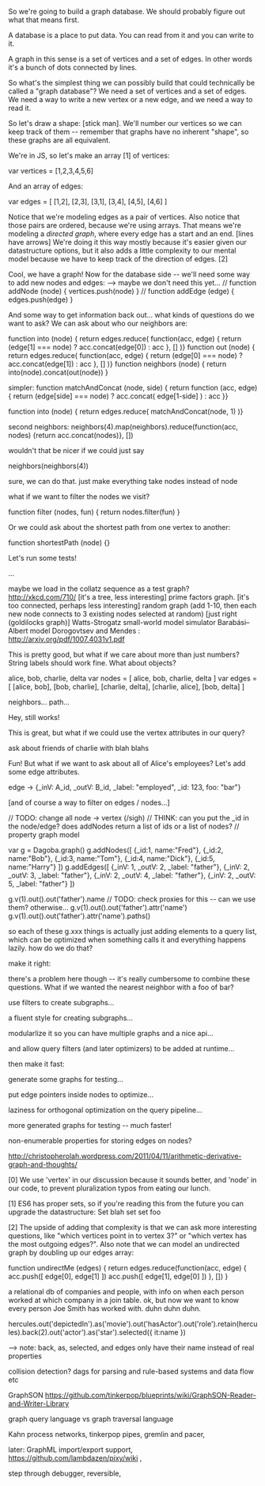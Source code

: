 So we're going to build a graph database. We should probably figure out what that means first. 

A database is a place to put data. You can read from it and you can write to it.

A graph in this sense is a set of vertices and a set of edges. In other words it's a bunch of dots connected by lines. 

So what's the simplest thing we can possibly build that could technically be called a "graph database"? We need a set of vertices and a set of edges. We need a way to write a new vertex or a new edge, and we need a way to read it.

So let's draw a shape: [stick man]. We'll number our vertices so we can keep track of them -- remember that graphs have no inherent "shape", so these graphs are all equivalent. 

We're in JS, so let's make an array [1] of vertices: 

  var vertices = [1,2,3,4,5,6]
  
And an array of edges:
  
  var edges = [ [1,2], [2,3], [3,1], [3,4], [4,5], [4,6] ]

Notice that we're modeling edges as a pair of vertices. Also notice that those pairs are ordered, because we're using arrays. That means we're modeling a *directed graph*, where every edge has a start and an end. [lines have arrows] We're doing it this way mostly because it's easier given our datastructure options, but it also adds a little complexity to our mental model because we have to keep track of the direction of edges. [2]

Cool, we have a graph! Now for the database side -- we'll need some way to add new nodes and edges:
--> maybe we don't need this yet...
//  function addNode (node) { vertices.push(node) }
//  function addEdge (edge) { edges.push(edge) }

And some way to get information back out... what kinds of questions do we want to ask? We can ask about who our neighbors are:

  function into (node) 
    { return edges.reduce( function(acc, edge) 
      { return (edge[1] === node) ? acc.concat(edge[0]) : acc }, [] )}
  function out (node) 
    { return edges.reduce( function(acc, edge) 
      { return (edge[0] === node) ? acc.concat(edge[1]) : acc }, [] )}
  function neighbors (node) { return into(node).concat(out(node)) }

simpler:
  function matchAndConcat (node, side) 
    { return function (acc, edge) 
      { return (edge[side] === node) ? acc.concat( edge[1-side] ) : acc }}

  function into (node) { return edges.reduce( matchAndConcat(node, 1) )}

second neighbors:
  neighbors(4).map(neighbors).reduce(function(acc, nodes) {return acc.concat(nodes)}, [])

wouldn't that be nicer if we could just say 

  neighbors(neighbors(4))
  
sure, we can do that. just make everything take nodes instead of node

what if we want to filter the nodes we visit?

  function filter (nodes, fun) { return nodes.filter(fun) }


Or we could ask about the shortest path from one vertex to another:

  function shortestPath (node) {}

Let's run some tests! 

...

maybe we load in the collatz sequence as a test graph? http://xkcd.com/710/ [it's a tree, less interesting]
prime factors graph. [it's too connected, perhaps less interesting]
random graph (add 1-10, then each new node connects to 3 existing nodes selected at random) [just right (goldilocks graph)]
Watts-Strogatz small-world model simulator
Barabási–Albert model
Dorogovtsev and Mendes : http://arxiv.org/pdf/1007.4031v1.pdf

This is pretty good, but what if we care about more than just numbers? String labels should work fine. What about objects? 

  alice, bob, charlie, delta
  var nodes = [ alice, bob, charlie, delta ]
  var edges = [ [alice, bob], [bob, charlie], [charlie, delta], [charlie, alice], [bob, delta] ]

  neighbors... path... 

Hey, still works!

This is great, but what if we could use the vertex attributes in our query?

  ask about friends of charlie with blah blahs
  
Fun! But what if we want to ask about all of Alice's employees? Let's add some edge attributes.

  edge -> {_inV: A_id, _outV: B_id, _label: "employed", _id: 123, foo: "bar"}
  
[and of course a way to filter on edges / nodes...]

// TODO: change all node -> vertex   (/sigh)
// THINK: can you put the _id in the node/edge? does addNodes return a list of ids or a list of nodes? 
// property graph model

var g = Dagoba.graph()
g.addNodes([ {_id:1, name:"Fred"}, {_id:2, name:"Bob"}, {_id:3, name:"Tom"}, {_id:4, name:"Dick"}, {_id:5, name:"Harry"} ])
g.addEdges([ {_inV: 1, _outV: 2, _label: "father"}, {_inV: 2, _outV: 3, _label: "father"}, {_inV: 2, _outV: 4, _label: "father"}, {_inV: 2, _outV: 5, _label: "father"} ])

g.v(1).out().out('father').name    // TODO: check proxies for this -- can we use them? otherwise...
g.v(1).out().out('father').attr('name')
g.v(1).out().out('father').attr('name').paths()

so each of these g.xxx things is actually just adding elements to a query list, which can be optimized when something calls it and everything happens lazily. how do we do that?




make it right:

there's a problem here though -- it's really cumbersome to combine these questions. What if we wanted the nearest neighbor with a foo of bar?

use filters to create subgraphs...

a fluent style for creating subgraphs...

modularlize it so you can have multiple graphs and a nice api...

and allow query filters (and later optimizers) to be added at runtime...

then make it fast:

generate some graphs for testing...

put edge pointers inside nodes to optimize...

laziness for orthogonal optimization on the query pipeline...

more generated graphs for testing -- much faster!

non-enumerable properties for storing edges on nodes?

http://christopherolah.wordpress.com/2011/04/11/arithmetic-derivative-graph-and-thoughts/



[0] We use 'vertex' in our discussion because it sounds better, and 'node' in our code, to prevent pluralization typos from eating our lunch.

[1] ES6 has proper sets, so if you're reading this from the future you can upgrade the datastructure:
  Set blah set set foo

[2] The upside of adding that complexity is that we can ask more interesting questions, like "which vertices point in to vertex 3?" or "which vertex has the most outgoing edges?". Also note that we can model an undirected graph by doubling up our edges array:

  function undirectMe (edges) 
    { return edges.reduce(function(acc, edge)
      { acc.push([ edge[0], edge[1] ])
        acc.push([ edge[1], edge[0] ]) }, []) }
  
  
  
  
a relational db of companies and people, with info on when each person worked at which company in a join table. ok, but now we want to know every person Joe Smith has worked with. duhn duhn duhn.


hercules.out('depictedIn').as('movie').out('hasActor').out('role').retain(hercules).back(2).out('actor').as('star').selected({ it:name })

--> note: back, as, selected, and edges only have their name instead of real properties

collision detection?
dags for parsing and rule-based systems and data flow etc

GraphSON https://github.com/tinkerpop/blueprints/wiki/GraphSON-Reader-and-Writer-Library

graph query language vs graph traversal language

Kahn process networks, tinkerpop pipes, gremlin and pacer, 

later: GraphML import/export support, https://github.com/lambdazen/pixy/wiki , 




step through debugger, reversible, 